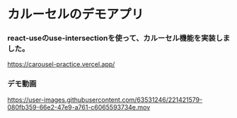 # カルーセルのデモアプリ
### react-useのuse-intersectionを使って、カルーセル機能を実装しました。
https://carousel-practice.vercel.app/

### デモ動画
https://user-images.githubusercontent.com/63531246/221421579-080fb359-66e2-47e9-a761-c6065593734e.mov

